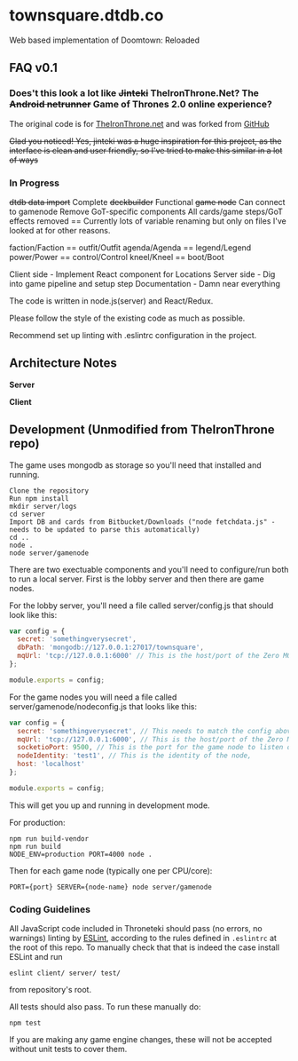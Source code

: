 # townsquare.dtdb.co

Web based implementation of Doomtown: Reloaded

## FAQ v0.1

### Does't this look a lot like ~~Jinteki~~ TheIronThrone.Net? The ~~Android netrunner~~ Game of Thrones 2.0 online experience?

The original code is for [TheIronThrone.net](https://theironthrone.net) and was forked from [GitHub](https://github.com/cryogen/throneteki)

~~Glad you noticed!  Yes, jinteki was a huge inspiration for this project, as the interface is clean and user friendly, so I've tried to make this similar in a lot of ways~~

### In Progress

~~dtdb data import~~ Complete
~~deckbuilder~~ Functional
~~game node~~ Can connect to gamenode
Remove GoT-specific components All cards/game steps/GoT effects removed == Currently lots of variable renaming but only on files I've looked at for other reasons.

faction/Faction == outfit/Outfit
agenda/Agenda == legend/Legend
power/Power == control/Control
kneel/Kneel == boot/Boot

Client side - Implement React component for Locations
Server side - Dig into game pipeline and setup step
Documentation - Damn near everything

The code is written in node.js(server) and React/Redux.

Please follow the style of the existing code as much as possible.

Recommend set up linting with .eslintrc configuration in the project.


## Architecture Notes

**Server**

**Client**


## Development (Unmodified from TheIronThrone repo)

The game uses mongodb as storage so you'll need that installed and running.

```
Clone the repository
Run npm install
mkdir server/logs
cd server
Import DB and cards from Bitbucket/Downloads ("node fetchdata.js" - needs to be updated to parse this automatically)
cd ..
node .
node server/gamenode
```

There are two exectuable components and you'll need to configure/run both to run a local server.  First is the lobby server and then there are game nodes.

For the lobby server, you'll need a file called server/config.js that should look like this:
```javascript
var config = {
  secret: 'somethingverysecret',
  dbPath: 'mongodb://127.0.0.1:27017/townsquare',
  mqUrl: 'tcp://127.0.0.1:6000' // This is the host/port of the Zero MQ server which does the node load balancing
};

module.exports = config;
```

For the game nodes you will need a file called server/gamenode/nodeconfig.js that looks like this:

```javascript
var config = {
  secret: 'somethingverysecret', // This needs to match the config above
  mqUrl: 'tcp://127.0.0.1:6000', // This is the host/port of the Zero MQ server which does the node load balancing and needs to match the config above
  socketioPort: 9500, // This is the port for the game node to listen on
  nodeIdentity: 'test1', // This is the identity of the node,
  host: 'localhost'
};

module.exports = config;
```

This will get you up and running in development mode.

For production:

```
npm run build-vendor
npm run build
NODE_ENV=production PORT=4000 node .
```

Then for each game node (typically one per CPU/core):

```
PORT={port} SERVER={node-name} node server/gamenode
```

### Coding Guidelines

All JavaScript code included in Throneteki should pass (no errors, no warnings)
linting by [ESLint](http://eslint.org/), according to the rules defined in
`.eslintrc` at the root of this repo. To manually check that that is indeed the
case install ESLint and run

```
eslint client/ server/ test/
```

from repository's root.

All tests should also pass.  To run these manually do:

```
npm test
```

If you are making any game engine changes, these will not be accepted without unit tests to cover them.
